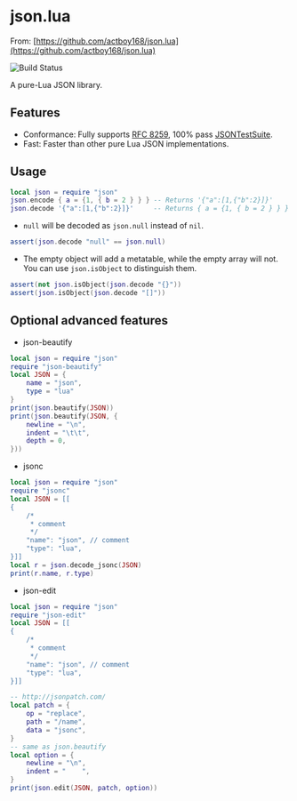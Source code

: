 # json.lua

From: [https://github.com/actboy168/json.lua](https://github.com/actboy168/json.lua)

![Build Status](https://github.com/actboy168/json.lua/workflows/test/badge.svg)

A pure-Lua JSON library.

## Features

* Conformance: Fully supports [RFC 8259](https://datatracker.ietf.org/doc/html/rfc8259), 100% pass [JSONTestSuite](https://github.com/nst/JSONTestSuite).
* Fast: Faster than other pure Lua JSON implementations.

## Usage
```lua
local json = require "json"
json.encode { a = {1, { b = 2 } } } -- Returns '{"a":[1,{"b":2}]}'
json.decode '{"a":[1,{"b":2}]}'     -- Returns { a = {1, { b = 2 } } }
```

* `null` will be decoded as `json.null` instead of `nil`.
```lua
assert(json.decode "null" == json.null)
```

* The empty object will add a metatable, while the empty array will not. You can use `json.isObject` to distinguish them.
```lua
assert(not json.isObject(json.decode "{}"))
assert(json.isObject(json.decode "[]"))
```

## Optional advanced features

* json-beautify

```lua
local json = require "json"
require "json-beautify"
local JSON = {
    name = "json",
    type = "lua"
}
print(json.beautify(JSON))
print(json.beautify(JSON, {
    newline = "\n",
    indent = "\t\t",
    depth = 0,
}))
```

* jsonc

```lua
local json = require "json"
require "jsonc"
local JSON = [[
{
    /*
     * comment
     */
    "name": "json", // comment
    "type": "lua",
}]]
local r = json.decode_jsonc(JSON)
print(r.name, r.type)
```

* json-edit

```lua
local json = require "json"
require "json-edit"
local JSON = [[
{
    /*
     * comment
     */
    "name": "json", // comment
    "type": "lua",
}]]

-- http://jsonpatch.com/
local patch = {
    op = "replace",
    path = "/name",
    data = "jsonc",
}
-- same as json.beautify
local option = {
    newline = "\n",
    indent = "    ",
}
print(json.edit(JSON, patch, option))
```

